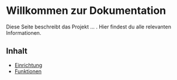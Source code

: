 # Willkommen zur Dokumentation  
Diese Seite beschreibt das Projekt ... . Hier findest du alle relevanten Informationen.  

## Inhalt  
- [Einrichtung](docs/setup.md)  
- [Funktionen](docs/features.md)
